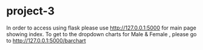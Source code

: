 # project-3

In order to access using flask please use http://127.0.0.1:5000 for main page showing index. To get to the dropdown charts for Male & Female , please go to http://127.0.0.1:5000/barchart

